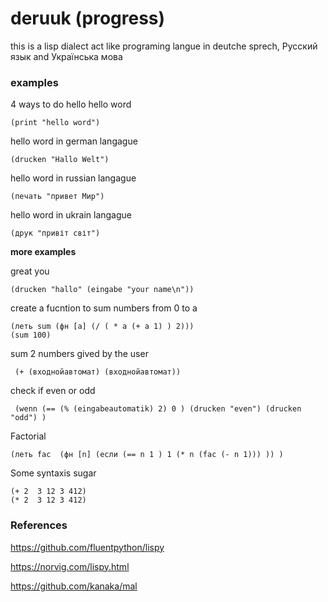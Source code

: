 # deruuk (progress)

this is a lisp dialect act like programing langue in deutche sprech, Русский язык and Українська мова


### examples
4 ways to do hello
hello word

	(print "hello word")

hello word in german langague

	(drucken "Hallo Welt")


hello word in russian langague

	(печать "привет Мир")

hello word in ukrain langague

	(друк "привіт світ")


**more examples**

great you

	(drucken "hallo" (eingabe "your name\n"))

create a fucntion to sum numbers from 0 to a 

	(леть sum (фн [a] (/ ( * a (+ a 1) ) 2)))
	(sum 100)

sum 2 numbers gived by the user

	 (+ (входнойавтомат) (входнойавтомат))

check if even or odd

	 (wenn (== (% (eingabeautomatik) 2) 0 ) (drucken "even") (drucken "odd") )


Factorial

	(леть fac  (фн [n] (если (== n 1 ) 1 (* n (fac (- n 1))) )) )


Some syntaxis sugar

	(+ 2  3 12 3 412)
	(* 2  3 12 3 412)
	

### References

https://github.com/fluentpython/lispy

https://norvig.com/lispy.html

https://github.com/kanaka/mal
